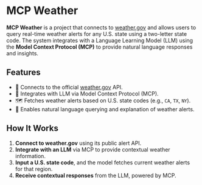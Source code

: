 # MCP Weather

**MCP Weather** is a project that connects to [weather.gov](https://www.weather.gov/) and allows users to query real-time weather alerts for any U.S. state using a two-letter state code. The system integrates with a Language Learning Model (LLM) using the **Model Context Protocol (MCP)** to provide natural language responses and insights.

## Features

- 🔗 Connects to the official [weather.gov](https://www.weather.gov/) API.
- 🧠 Integrates with LLM via Model Context Protocol (MCP).
- 🗺️ Fetches weather alerts based on U.S. state codes (e.g., `CA`, `TX`, `NY`).
- 💬 Enables natural language querying and explanation of weather alerts.

## How It Works

1. **Connect to weather.gov** using its public alert API.
2. **Integrate with an LLM** via MCP to provide contextual weather information.
3. **Input a U.S. state code**, and the model fetches current weather alerts for that region.
4. **Receive contextual responses** from the LLM, powered by MCP.


